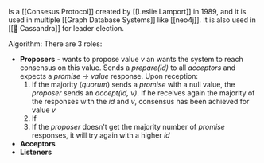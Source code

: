 Is a [[Consesus Protocol]] created by [[Leslie Lamport]] in 1989, and it is used in multiple [[Graph Database Systems]] like [[neo4j]]. It is also used in [[📜 Cassandra]] for leader election.

Algorithm:
There are 3 roles:
- **Proposers** - wants to propose value _v_ an wants the system to reach consensus on this value. Sends a _prepare(id)_ to all _acceptors_ and expects a _promise -> value_ response. Upon reception:
	1. If the majority (_quorum_) sends a _promise_ with a null value, the _proposer_ sends an _accept(id, v)_. If he receives again the majority of the responses with the _id_ and _v_, consensus has been achieved for value _v_
	2. If 
	3. If the _proposer_ doesn't get the majority number of _promise_ responses, it will try again with a higher _id_
- **Acceptors**
- **Listeners**